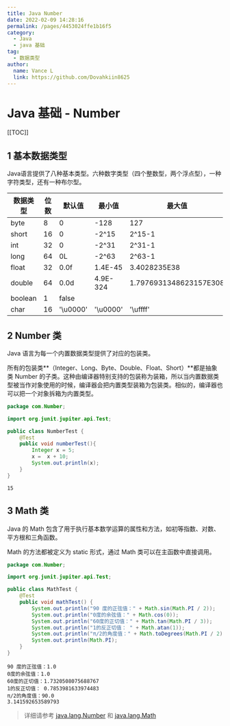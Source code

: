 ```yaml
---
title: Java Number
date: 2022-02-09 14:28:16
permalink: /pages/4453024ffe1b16f5
category:
  - Java
  - java 基础
tag:
  - 数据类型
author:
  name: Vance L
  link: https://github.com/Dovahkiin8625
---
```


# Java 基础 - Number

[[TOC]]

## 1 基本数据类型

Java语言提供了八种基本类型。六种数字类型（四个整数型，两个浮点型），一种字符类型，还有一种布尔型。

| 数据类型    | 位数  | 默认值      | 最小值      | 最大值                    | 包装类                 |
| ------- | --- | -------- | -------- | ---------------------- | ------------------- |
| byte    | 8   | 0        | -128     | 127                    | java.lang.Byte      |
| short   | 16  | 0        | -2^15    | 2^15-1                 | java.lang.Short     |
| int     | 32  | 0        | -2^31    | 2^31-1                 | java.lang.Integer   |
| long    | 64  | 0L       | -2^63    | 2^63-1                 | java.lang.Long      |
| float   | 32  | 0.0f     | 1.4E-45  | 3.4028235E38           | java.lang.Float     |
| double  | 64  | 0.0d     | 4.9E-324 | 1.7976931348623157E308 | java.lang.Double    |
| boolean | 1   | false    |          |                        | java.lang.Boolean   |
| char    | 16  | '\u0000' | '\u0000' | '\uffff'               | java.lang.Character |

## 2 Number 类

Java 语言为每一个内置数据类型提供了对应的包装类。

所有的包装类**（Integer、Long、Byte、Double、Float、Short）**都是抽象类 Number 的子类。这种由编译器特别支持的包装称为装箱，所以当内置数据类型被当作对象使用的时候，编译器会把内置类型装箱为包装类。相似的，编译器也可以把一个对象拆箱为内置类型。

```java
package com.Number;

import org.junit.jupiter.api.Test;

public class NumberTest {
    @Test
    public void numberTest(){
        Integer x = 5;
        x =  x + 10;
        System.out.println(x);
    }
}
```

```
15
```

## 3 Math 类

Java 的 Math 包含了用于执行基本数学运算的属性和方法，如初等指数、对数、平方根和三角函数。

Math 的方法都被定义为 static 形式，通过 Math 类可以在主函数中直接调用。

```java
package com.Number;

import org.junit.jupiter.api.Test;

public class MathTest {
    @Test
    public void mathTest() {
        System.out.println("90 度的正弦值：" + Math.sin(Math.PI / 2));
        System.out.println("0度的余弦值：" + Math.cos(0));
        System.out.println("60度的正切值：" + Math.tan(Math.PI / 3));
        System.out.println("1的反正切值： " + Math.atan(1));
        System.out.println("π/2的角度值：" + Math.toDegrees(Math.PI / 2));
        System.out.println(Math.PI);
    }
}
```

```
90 度的正弦值：1.0
0度的余弦值：1.0
60度的正切值：1.7320508075688767
1的反正切值： 0.7853981633974483
π/2的角度值：90.0
3.141592653589793
```

> 详细请参考 [java.lang.Number](https://docs.oracle.com/en/java/javase/17/docs/api/java.base/java/lang/Number.html) 和 [java.lang.Math](https://docs.oracle.com/en/java/javase/17/docs/api/java.base/java/lang/Math.html)
